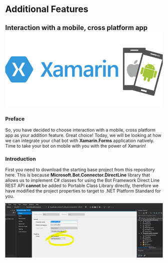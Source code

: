 # Additional Features 
## Interaction with a mobile, cross platform app <img src="screenshots/xamarin-logo.png"/>

### Preface

So, you have decided to choose interaction with a mobile, cross platform app as your addition feature. Great choice! Today, we will be looking at how we can integrate your chat bot with __Xamarin.Forms__ application natively. Time to take your bot on mobile with you with the power of Xamarin!

### Introduction

First you need to download the starting base project from this repository here. This is because **Microsoft.Bot.Connector.DirectLine** library that allows us to implement C# classes for using the Bot Framework Direct Line REST API __cannot__ be added to Portable Class Library directly, therefore we have modified the project properties to target to .NET Platform Standard for you. 

<img src="screenshots/1.PNG"/>

